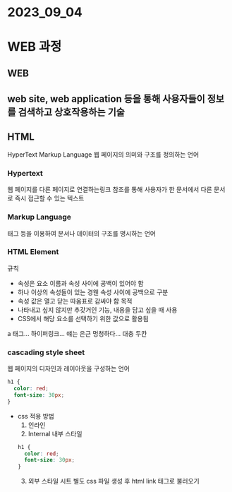 # 2023_09_04

# WEB 과정
## WEB
## web site, web application 등을 통해 사용자들이 정보를 검색하고 상호작용하는 기술
 
## HTML
 HyperText Markup Language
 웹 페이지의 의미와 구조를 정의하는 언어

### Hypertext
웹 페이지를 다른 페이지로 연결하는링크
참조를 통해 사용자가 한 문서에서 다른 문서로 즉시 접근할 수 있는 텍스트

### Markup Language
태그 등을 이용하여 문서나 데이터의 구조를 명시하는 언어

### HTML Element
규칙
- 속성은 요소 이름과 속성 사이에 공백이 있어야 함
- 하나 이상의 속성들이 있는 경웬 속성 사이에 공백으로 구분
- 속성 값은 열고 닫는 따옴표로 감싸야 함
목적
- 나타내고 싶지 않지만 추갖거인 기능, 내용을 담고 싶을 때 사용
- CSS에서 해당 요소를 선택하기 위한 값으로 활용됨

a 태그... 하이퍼링크...
얘는 은근 멍청하다...
대충 두칸 
### cascading style sheet
웹 페이지의 디자인과 레이아웃을 구성하는 언어
  ```css
  h1 {
    color: red;
    font-size: 30px;
  }
  ```
- css 적용 방법
  1. 인라인
  2. Internal 내부 스타일
  ```css
  h1 {
    color: red;
    font-size: 30px;
  }
  ```
  3. 외부 스타일 시트
   별도 css 파일 생성 후 html link 태그로 불러오기
#### 
